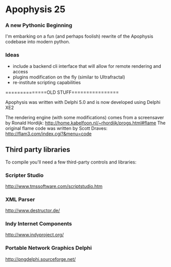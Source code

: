 # Apophysis 25

### A new Pythonic Beginning
I'm embarking on a fun (and perhaps foolish) rewrite of the Apophysis codebase into modern python.

### Ideas
- include a backend cli interface that will allow for remote rendering and access
- plugins modification on the fly (similar to Ultrafractal)
- re-institute scripting capabilities


==============OLD STUFF================

Apophysis was written with Delphi 5.0 and is now developed using Delphi XE2

The rendering engine (with some modifications) comes from a screensaver by Ronald Hordijk: http://home.kabelfoon.nl/~rhordijk/progs.html#flame
The original flame code was written by Scott Draves: http://flam3.com/index.cgi?&menu=code

## Third party libraries
To compile you'll need a few third-party controls and libraries:

### Scripter Studio
http://www.tmssoftware.com/scriptstudio.htm

### XML Parser
http://www.destructor.de/

### Indy Internet Components
http://www.indyproject.org/

### Portable Network Graphics Delphi
http://pngdelphi.sourceforge.net/
